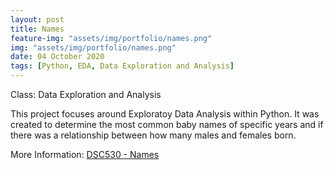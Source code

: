 ```yaml
---
layout: post
title: Names
feature-img: "assets/img/portfolio/names.png"
img: "assets/img/portfolio/names.png"
date: 04 October 2020
tags: [Python, EDA, Data Exploration and Analysis]
---
```


Class: Data Exploration and Analysis

This project focuses around Exploratoy Data Analysis within Python. It was created to determine the most common baby names of specific years and if there was a relationship between how many males and females born.

More Information: 
[DSC530 - Names](https://github.com/knmoses/DSC530-Names)

